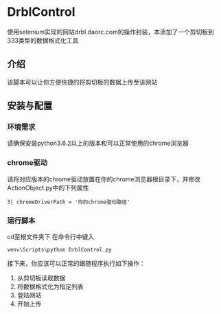 # DrblControl
使用selenium实现的网站drbl.daorc.com的操作封装，本添加了一个剪切板到333类型的数据格式化工具

## 介绍
该脚本可以让你方便快捷的将剪切板的数据上传至该网站

## 安装与配置
### 环境需求
请确保安装python3.6.2以上的版本和可以正常使用的chrome浏览器

### chrome驱动
请将对应版本的chrome驱动放置在你的chrome浏览器根目录下，并修改ActionObject.py中的下列属性

```3| chromeDriverPath = '你的chrome驱动路径'```
### 运行脚本
cd至根文件夹下 在命令行中键入

```venv\Scripts\python DrblControl.py```

接下来，你应该可以正常的跟随程序执行如下操作：

1. 从剪切板读取数据
2. 将数据格式化为指定列表
3. 登陆网站
4. 开始上传
